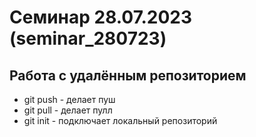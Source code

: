 ﻿# Семинар 28.07.2023 (seminar_280723)
## Работа с удалённым репозиторием

* git push - делает пуш
* git pull - делает пулл
* git init - подключает локальный репозиторий
